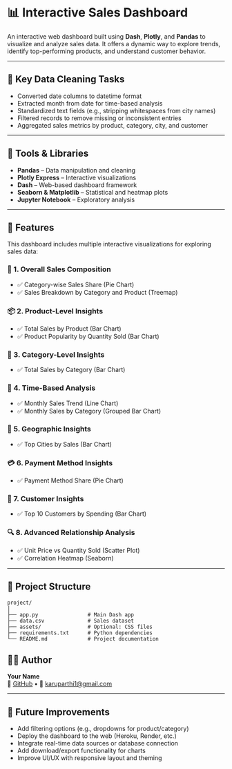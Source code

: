
# 📊 Interactive Sales Dashboard

An interactive web dashboard built using **Dash**, **Plotly**, and **Pandas** to visualize and analyze sales data. It offers a dynamic way to explore trends, identify top-performing products, and understand customer behavior.

---

## 🧹 Key Data Cleaning Tasks

- Converted date columns to datetime format
- Extracted month from date for time-based analysis
- Standardized text fields (e.g., stripping whitespaces from city names)
- Filtered records to remove missing or inconsistent entries
- Aggregated sales metrics by product, category, city, and customer

---

## 🧰 Tools & Libraries

- **Pandas** – Data manipulation and cleaning
- **Plotly Express** – Interactive visualizations
- **Dash** – Web-based dashboard framework
- **Seaborn & Matplotlib** – Statistical and heatmap plots
- **Jupyter Notebook** – Exploratory analysis

---

## 🚀 Features

This dashboard includes multiple interactive visualizations for exploring sales data:

### 🧩 1. Overall Sales Composition
- ✅ Category-wise Sales Share (Pie Chart)
- ✅ Sales Breakdown by Category and Product (Treemap)

### 📦 2. Product-Level Insights
- ✅ Total Sales by Product (Bar Chart)
- ✅ Product Popularity by Quantity Sold (Bar Chart)

### 📁 3. Category-Level Insights
- ✅ Total Sales by Category (Bar Chart)

### 📅 4. Time-Based Analysis
- ✅ Monthly Sales Trend (Line Chart)
- ✅ Monthly Sales by Category (Grouped Bar Chart)

### 🌆 5. Geographic Insights
- ✅ Top Cities by Sales (Bar Chart)

### 💳 6. Payment Method Insights
- ✅ Payment Method Share (Pie Chart)

### 👤 7. Customer Insights
- ✅ Top 10 Customers by Spending (Bar Chart)

### 🔍 8. Advanced Relationship Analysis
- ✅ Unit Price vs Quantity Sold (Scatter Plot)
- ✅ Correlation Heatmap (Seaborn)

---


## 📂 Project Structure

```
project/
│
├── app.py                # Main Dash app
├── data.csv              # Sales dataset
├── assets/               # Optional: CSS files
├── requirements.txt      # Python dependencies
└── README.md             # Project documentation
```


## 👨‍💻 Author

**Your Name**  
🔗 [GitHub](https://github.com/Saiprem777) • 📧 karuparthi1@gmail.com

---

## 🚀 Future Improvements

- Add filtering options (e.g., dropdowns for product/category)
- Deploy the dashboard to the web (Heroku, Render, etc.)
- Integrate real-time data sources or database connection
- Add download/export functionality for charts
- Improve UI/UX with responsive layout and theming

